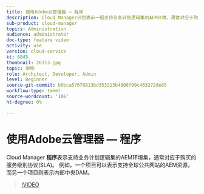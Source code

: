 ```yaml
---
title: 使用Adobe云管理器 — 程序
description: Cloud Manager计划表示一组支持业务计划逻辑集的AEM环境，通常对应于购买的服务级别协议(SLA)。 例如，一个项目可以表示支持全球公共网站的AEM资源，而另一个项目则表示内部中央DAM。
sub-product: cloud-manager
topics: Administration
audience: administrator
doc-type: feature video
activity: use
version: cloud-service
kt: 6845
thumbnail: 26313.jpg
topic: 架构
role: Architect, Developer, Admin
level: Beginner
source-git-commit: b0bca57676813bd353213b4808f99c463272de85
workflow-type: tm+mt
source-wordcount: '106'
ht-degree: 0%

---
```



# 使用Adobe云管理器 — 程序

Cloud Manager **程序**&#x200B;表示支持业务计划逻辑集的AEM环境集，通常对应于购买的服务级别协议(SLA)。 例如，一个项目可以表示支持全球公共网站的AEM资源，而另一个项目则表示内部中央DAM。

>[!VIDEO](https://video.tv.adobe.com/v/26313/?quality=12&learn=on&hidetitle=true)
